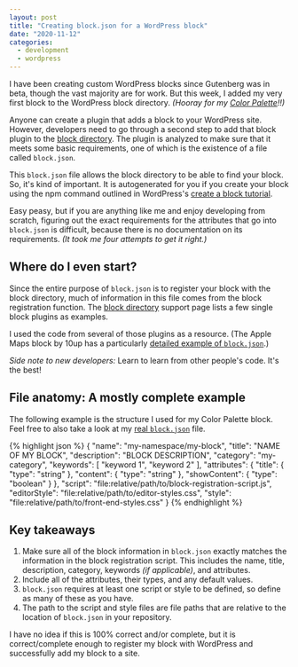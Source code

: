 ```yaml
---
layout: post
title: "Creating block.json for a WordPress block"
date: "2020-11-12"
categories:
  - development
  - wordpress
---
```


I have been creating custom WordPress blocks since Gutenberg was in beta, though the vast majority are for work.
But this week, I added my very first block to the WordPress block directory. _(Hooray for my [Color Palette](https://wordpress.org/plugins/color-palette/)!!)_

Anyone can create a plugin that adds a block to your WordPress site. However, developers need to go through a second step to add that block plugin to the [block directory](https://wordpress.org/support/article/block-directory/). The plugin is analyzed to make sure that it meets some basic requirements, one of which is the existence of a file called `block.json`.

This `block.json` file allows the block directory to be able to find your block. So, it's kind of important. It is autogenerated for you if you create your block using the npm command outlined in WordPress's [create a block tutorial](https://developer.wordpress.org/block-editor/how-to-guides/block-tutorial/).

Easy peasy, but if you are anything like me and enjoy developing from scratch, figuring out the exact requirements for the attributes that go into `block.json` is difficult, because there is no documentation on its requirements. _(It took me four attempts to get it right.)_

## Where do I even start?

Since the entire purpose of `block.json` is to register your block with the block directory, much of information in this file comes from the block registration function. The [block directory](https://wordpress.org/support/article/block-directory/) support page lists a few single block plugins as examples.

I used the code from several of those plugins as a resource. (The Apple Maps block by 10up has a particularly [detailed example of `block.json`](https://plugins.trac.wordpress.org/browser/maps-block-apple/trunk/block.json).)

*Side note to new developers:* Learn to learn from other people's code. It's the best!

## File anatomy: A mostly complete example

The following example is the structure I used for my Color Palette block. Feel free to also take a look at my [real `block.json`](https://github.com/thatdevgirl/wordpress-color-palette/blob/main/color-palette/source/blocks/colors/block.json) file.

{% highlight json %}
{
  "name": "my-namespace/my-block",
  "title": "NAME OF MY BLOCK",
  "description": "BLOCK DESCRIPTION",
  "category": "my-category",
  "keywords": [ "keyword 1", "keyword 2" ],
  "attributes": {
    "title":  {
      "type": "string"
    },
    "content":  {
      "type": "string"
    },
    "showContent": {
      "type": "boolean"
    }
  },
  "script": "file:relative/path/to/block-registration-script.js",
  "editorStyle": "file:relative/path/to/editor-styles.css",
  "style": "file:relative/path/to/front-end-styles.css"
}
{% endhighlight %}

## Key takeaways

1. Make sure all of the block information in `block.json` exactly matches the information in the block registration script. This includes the name, title, description, category, keywords _(if applicable)_, and attributes.
2. Include all of the attributes, their types, and any default values.
3. `block.json` requires at least one script or style to be defined, so define as many of these as you have.
4. The path to the script and style files are file paths that are relative to the location of `block.json` in your repository.

I have no idea if this is 100% correct and/or complete, but it is correct/complete enough to register my block with WordPress and successfully add my block to a site.
